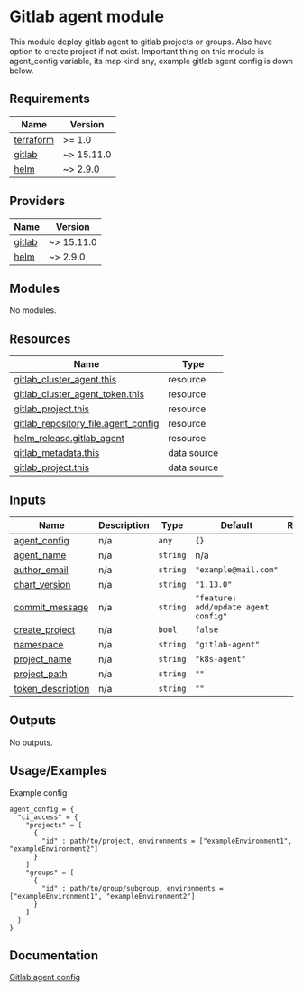 # Gitlab agent module

This module deploy gitlab agent to gitlab projects or groups. Also have option to create project if not exist.
Important thing on this module is agent_config variable, its map kind any, example gitlab agent config is down below.

## Requirements

| Name | Version |
|------|---------|
| <a name="requirement_terraform"></a> [terraform](#requirement\_terraform) | >= 1.0 |
| <a name="requirement_gitlab"></a> [gitlab](#requirement\_gitlab) | ~> 15.11.0 |
| <a name="requirement_helm"></a> [helm](#requirement\_helm) | ~> 2.9.0 |

## Providers

| Name | Version |
|------|---------|
| <a name="provider_gitlab"></a> [gitlab](#provider\_gitlab) | ~> 15.11.0 |
| <a name="provider_helm"></a> [helm](#provider\_helm) | ~> 2.9.0 |

## Modules

No modules.

## Resources

| Name | Type |
|------|------|
| [gitlab_cluster_agent.this](https://registry.terraform.io/providers/gitlabhq/gitlab/latest/docs/resources/cluster_agent) | resource |
| [gitlab_cluster_agent_token.this](https://registry.terraform.io/providers/gitlabhq/gitlab/latest/docs/resources/cluster_agent_token) | resource |
| [gitlab_project.this](https://registry.terraform.io/providers/gitlabhq/gitlab/latest/docs/resources/project) | resource |
| [gitlab_repository_file.agent_config](https://registry.terraform.io/providers/gitlabhq/gitlab/latest/docs/resources/repository_file) | resource |
| [helm_release.gitlab_agent](https://registry.terraform.io/providers/hashicorp/helm/latest/docs/resources/release) | resource |
| [gitlab_metadata.this](https://registry.terraform.io/providers/gitlabhq/gitlab/latest/docs/data-sources/metadata) | data source |
| [gitlab_project.this](https://registry.terraform.io/providers/gitlabhq/gitlab/latest/docs/data-sources/project) | data source |

## Inputs

| Name | Description | Type | Default | Required |
|------|-------------|------|---------|:--------:|
| <a name="input_agent_config"></a> [agent\_config](#input\_agent\_config) | n/a | `any` | `{}` | no |
| <a name="input_agent_name"></a> [agent\_name](#input\_agent\_name) | n/a | `string` | n/a | yes |
| <a name="input_author_email"></a> [author\_email](#input\_author\_email) | n/a | `string` | `"example@mail.com"` | no |
| <a name="input_chart_version"></a> [chart\_version](#input\_chart\_version) | n/a | `string` | `"1.13.0"` | no |
| <a name="input_commit_message"></a> [commit\_message](#input\_commit\_message) | n/a | `string` | `"feature: add/update agent config"` | no |
| <a name="input_create_project"></a> [create\_project](#input\_create\_project) | n/a | `bool` | `false` | no |
| <a name="input_namespace"></a> [namespace](#input\_namespace) | n/a | `string` | `"gitlab-agent"` | no |
| <a name="input_project_name"></a> [project\_name](#input\_project\_name) | n/a | `string` | `"k8s-agent"` | no |
| <a name="input_project_path"></a> [project\_path](#input\_project\_path) | n/a | `string` | `""` | no |
| <a name="input_token_description"></a> [token\_description](#input\_token\_description) | n/a | `string` | `""` | no |

## Outputs

No outputs.


## Usage/Examples

Example config
```hcl
agent_config = {
  "ci_access" = {
    "projects" = [
      {
        "id" : path/to/project, environments = ["exampleEnvironment1", "exampleEnvironment2"]
      }
    ]
    "groups" = [
      {
        "id" : path/to/group/subgroup, environments = ["exampleEnvironment1", "exampleEnvironment2"]
      }
    ]
  }
}
```


## Documentation

[Gitlab agent config](https://docs.gitlab.com/ee/user/clusters/agent/ci_cd_workflow.html)
